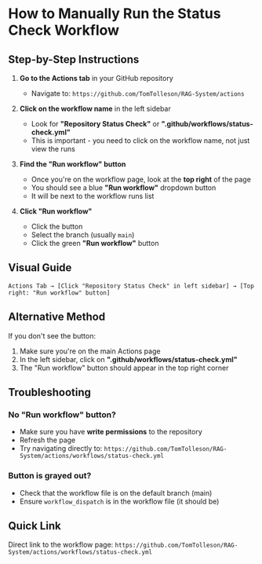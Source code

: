 # How to Manually Run the Status Check Workflow

## Step-by-Step Instructions

1. **Go to the Actions tab** in your GitHub repository
   - Navigate to: `https://github.com/TomTolleson/RAG-System/actions`

2. **Click on the workflow name** in the left sidebar
   - Look for **"Repository Status Check"** or **".github/workflows/status-check.yml"**
   - This is important - you need to click on the workflow name, not just view the runs

3. **Find the "Run workflow" button**
   - Once you're on the workflow page, look at the **top right** of the page
   - You should see a blue **"Run workflow"** dropdown button
   - It will be next to the workflow runs list

4. **Click "Run workflow"**
   - Click the button
   - Select the branch (usually `main`)
   - Click the green **"Run workflow"** button

## Visual Guide

```
Actions Tab → [Click "Repository Status Check" in left sidebar] → [Top right: "Run workflow" button]
```

## Alternative Method

If you don't see the button:

1. Make sure you're on the main Actions page
2. In the left sidebar, click on **".github/workflows/status-check.yml"**
3. The "Run workflow" button should appear in the top right corner

## Troubleshooting

### No "Run workflow" button?
- Make sure you have **write permissions** to the repository
- Refresh the page
- Try navigating directly to: `https://github.com/TomTolleson/RAG-System/actions/workflows/status-check.yml`

### Button is grayed out?
- Check that the workflow file is on the default branch (main)
- Ensure `workflow_dispatch` is in the workflow file (it should be)

## Quick Link

Direct link to the workflow page:
`https://github.com/TomTolleson/RAG-System/actions/workflows/status-check.yml`

